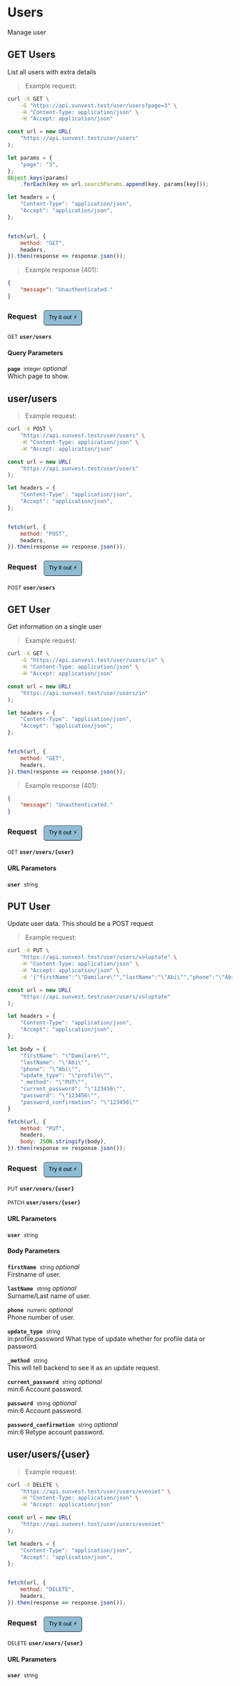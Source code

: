 # Users

Manage user

## GET Users


List all users with extra details

> Example request:

```bash
curl -X GET \
    -G "https://api.sunvest.test/user/users?page=3" \
    -H "Content-Type: application/json" \
    -H "Accept: application/json"
```

```javascript
const url = new URL(
    "https://api.sunvest.test/user/users"
);

let params = {
    "page": "3",
};
Object.keys(params)
    .forEach(key => url.searchParams.append(key, params[key]));

let headers = {
    "Content-Type": "application/json",
    "Accept": "application/json",
};


fetch(url, {
    method: "GET",
    headers,
}).then(response => response.json());
```


> Example response (401):

```json
{
    "message": "Unauthenticated."
}
```
<div id="execution-results-GETuser-users" hidden>
    <blockquote>Received response<span id="execution-response-status-GETuser-users"></span>:</blockquote>
    <pre class="json"><code id="execution-response-content-GETuser-users"></code></pre>
</div>
<div id="execution-error-GETuser-users" hidden>
    <blockquote>Request failed with error:</blockquote>
    <pre><code id="execution-error-message-GETuser-users"></code></pre>
</div>
<form id="form-GETuser-users" data-method="GET" data-path="user/users" data-authed="0" data-hasfiles="0" data-headers='{"Content-Type":"application\/json","Accept":"application\/json"}' onsubmit="event.preventDefault(); executeTryOut('GETuser-users', this);">
<h3>
    Request&nbsp;&nbsp;&nbsp;
        <button type="button" style="background-color: #8fbcd4; padding: 5px 10px; border-radius: 5px; border-width: thin;" id="btn-tryout-GETuser-users" onclick="tryItOut('GETuser-users');">Try it out ⚡</button>
    <button type="button" style="background-color: #c97a7e; padding: 5px 10px; border-radius: 5px; border-width: thin;" id="btn-canceltryout-GETuser-users" onclick="cancelTryOut('GETuser-users');" hidden>Cancel</button>&nbsp;&nbsp;
    <button type="submit" style="background-color: #6ac174; padding: 5px 10px; border-radius: 5px; border-width: thin;" id="btn-executetryout-GETuser-users" hidden>Send Request 💥</button>
    </h3>
<p>
<small class="badge badge-green">GET</small>
 <b><code>user/users</code></b>
</p>
<h4 class="fancy-heading-panel"><b>Query Parameters</b></h4>
<p>
<b><code>page</code></b>&nbsp;&nbsp;<small>integer</small>     <i>optional</i> &nbsp;
<input type="number" name="page" data-endpoint="GETuser-users" data-component="query"  hidden>
<br>
Which page to show.</p>
</form>


## user/users




> Example request:

```bash
curl -X POST \
    "https://api.sunvest.test/user/users" \
    -H "Content-Type: application/json" \
    -H "Accept: application/json"
```

```javascript
const url = new URL(
    "https://api.sunvest.test/user/users"
);

let headers = {
    "Content-Type": "application/json",
    "Accept": "application/json",
};


fetch(url, {
    method: "POST",
    headers,
}).then(response => response.json());
```


<div id="execution-results-POSTuser-users" hidden>
    <blockquote>Received response<span id="execution-response-status-POSTuser-users"></span>:</blockquote>
    <pre class="json"><code id="execution-response-content-POSTuser-users"></code></pre>
</div>
<div id="execution-error-POSTuser-users" hidden>
    <blockquote>Request failed with error:</blockquote>
    <pre><code id="execution-error-message-POSTuser-users"></code></pre>
</div>
<form id="form-POSTuser-users" data-method="POST" data-path="user/users" data-authed="0" data-hasfiles="0" data-headers='{"Content-Type":"application\/json","Accept":"application\/json"}' onsubmit="event.preventDefault(); executeTryOut('POSTuser-users', this);">
<h3>
    Request&nbsp;&nbsp;&nbsp;
        <button type="button" style="background-color: #8fbcd4; padding: 5px 10px; border-radius: 5px; border-width: thin;" id="btn-tryout-POSTuser-users" onclick="tryItOut('POSTuser-users');">Try it out ⚡</button>
    <button type="button" style="background-color: #c97a7e; padding: 5px 10px; border-radius: 5px; border-width: thin;" id="btn-canceltryout-POSTuser-users" onclick="cancelTryOut('POSTuser-users');" hidden>Cancel</button>&nbsp;&nbsp;
    <button type="submit" style="background-color: #6ac174; padding: 5px 10px; border-radius: 5px; border-width: thin;" id="btn-executetryout-POSTuser-users" hidden>Send Request 💥</button>
    </h3>
<p>
<small class="badge badge-black">POST</small>
 <b><code>user/users</code></b>
</p>
</form>


## GET User


Get information on a single user

> Example request:

```bash
curl -X GET \
    -G "https://api.sunvest.test/user/users/in" \
    -H "Content-Type: application/json" \
    -H "Accept: application/json"
```

```javascript
const url = new URL(
    "https://api.sunvest.test/user/users/in"
);

let headers = {
    "Content-Type": "application/json",
    "Accept": "application/json",
};


fetch(url, {
    method: "GET",
    headers,
}).then(response => response.json());
```


> Example response (401):

```json
{
    "message": "Unauthenticated."
}
```
<div id="execution-results-GETuser-users--user-" hidden>
    <blockquote>Received response<span id="execution-response-status-GETuser-users--user-"></span>:</blockquote>
    <pre class="json"><code id="execution-response-content-GETuser-users--user-"></code></pre>
</div>
<div id="execution-error-GETuser-users--user-" hidden>
    <blockquote>Request failed with error:</blockquote>
    <pre><code id="execution-error-message-GETuser-users--user-"></code></pre>
</div>
<form id="form-GETuser-users--user-" data-method="GET" data-path="user/users/{user}" data-authed="0" data-hasfiles="0" data-headers='{"Content-Type":"application\/json","Accept":"application\/json"}' onsubmit="event.preventDefault(); executeTryOut('GETuser-users--user-', this);">
<h3>
    Request&nbsp;&nbsp;&nbsp;
        <button type="button" style="background-color: #8fbcd4; padding: 5px 10px; border-radius: 5px; border-width: thin;" id="btn-tryout-GETuser-users--user-" onclick="tryItOut('GETuser-users--user-');">Try it out ⚡</button>
    <button type="button" style="background-color: #c97a7e; padding: 5px 10px; border-radius: 5px; border-width: thin;" id="btn-canceltryout-GETuser-users--user-" onclick="cancelTryOut('GETuser-users--user-');" hidden>Cancel</button>&nbsp;&nbsp;
    <button type="submit" style="background-color: #6ac174; padding: 5px 10px; border-radius: 5px; border-width: thin;" id="btn-executetryout-GETuser-users--user-" hidden>Send Request 💥</button>
    </h3>
<p>
<small class="badge badge-green">GET</small>
 <b><code>user/users/{user}</code></b>
</p>
<h4 class="fancy-heading-panel"><b>URL Parameters</b></h4>
<p>
<b><code>user</code></b>&nbsp;&nbsp;<small>string</small>  &nbsp;
<input type="text" name="user" data-endpoint="GETuser-users--user-" data-component="url" required  hidden>
<br>
</p>
</form>


## PUT User


Update user data. This should be a POST request

> Example request:

```bash
curl -X PUT \
    "https://api.sunvest.test/user/users/voluptate" \
    -H "Content-Type: application/json" \
    -H "Accept: application/json" \
    -d '{"firstName":"\"Damilare\"","lastName":"\"Abi\"","phone":"\"Abi\"","update_type":"\"profile\"","_method":"\"PUT\"","current_password":"\"123456\"","password":"\"123456\"","password_confirmation":"\"123456\""}'

```

```javascript
const url = new URL(
    "https://api.sunvest.test/user/users/voluptate"
);

let headers = {
    "Content-Type": "application/json",
    "Accept": "application/json",
};

let body = {
    "firstName": "\"Damilare\"",
    "lastName": "\"Abi\"",
    "phone": "\"Abi\"",
    "update_type": "\"profile\"",
    "_method": "\"PUT\"",
    "current_password": "\"123456\"",
    "password": "\"123456\"",
    "password_confirmation": "\"123456\""
}

fetch(url, {
    method: "PUT",
    headers,
    body: JSON.stringify(body),
}).then(response => response.json());
```


<div id="execution-results-PUTuser-users--user-" hidden>
    <blockquote>Received response<span id="execution-response-status-PUTuser-users--user-"></span>:</blockquote>
    <pre class="json"><code id="execution-response-content-PUTuser-users--user-"></code></pre>
</div>
<div id="execution-error-PUTuser-users--user-" hidden>
    <blockquote>Request failed with error:</blockquote>
    <pre><code id="execution-error-message-PUTuser-users--user-"></code></pre>
</div>
<form id="form-PUTuser-users--user-" data-method="PUT" data-path="user/users/{user}" data-authed="0" data-hasfiles="0" data-headers='{"Content-Type":"application\/json","Accept":"application\/json"}' onsubmit="event.preventDefault(); executeTryOut('PUTuser-users--user-', this);">
<h3>
    Request&nbsp;&nbsp;&nbsp;
        <button type="button" style="background-color: #8fbcd4; padding: 5px 10px; border-radius: 5px; border-width: thin;" id="btn-tryout-PUTuser-users--user-" onclick="tryItOut('PUTuser-users--user-');">Try it out ⚡</button>
    <button type="button" style="background-color: #c97a7e; padding: 5px 10px; border-radius: 5px; border-width: thin;" id="btn-canceltryout-PUTuser-users--user-" onclick="cancelTryOut('PUTuser-users--user-');" hidden>Cancel</button>&nbsp;&nbsp;
    <button type="submit" style="background-color: #6ac174; padding: 5px 10px; border-radius: 5px; border-width: thin;" id="btn-executetryout-PUTuser-users--user-" hidden>Send Request 💥</button>
    </h3>
<p>
<small class="badge badge-darkblue">PUT</small>
 <b><code>user/users/{user}</code></b>
</p>
<p>
<small class="badge badge-purple">PATCH</small>
 <b><code>user/users/{user}</code></b>
</p>
<h4 class="fancy-heading-panel"><b>URL Parameters</b></h4>
<p>
<b><code>user</code></b>&nbsp;&nbsp;<small>string</small>  &nbsp;
<input type="text" name="user" data-endpoint="PUTuser-users--user-" data-component="url" required  hidden>
<br>
</p>
<h4 class="fancy-heading-panel"><b>Body Parameters</b></h4>
<p>
<b><code>firstName</code></b>&nbsp;&nbsp;<small>string</small>     <i>optional</i> &nbsp;
<input type="text" name="firstName" data-endpoint="PUTuser-users--user-" data-component="body"  hidden>
<br>
Firstname of user.</p>
<p>
<b><code>lastName</code></b>&nbsp;&nbsp;<small>string</small>     <i>optional</i> &nbsp;
<input type="text" name="lastName" data-endpoint="PUTuser-users--user-" data-component="body"  hidden>
<br>
Surname/Last name of user.</p>
<p>
<b><code>phone</code></b>&nbsp;&nbsp;<small>numeric</small>     <i>optional</i> &nbsp;
<input type="text" name="phone" data-endpoint="PUTuser-users--user-" data-component="body"  hidden>
<br>
Phone number of user.</p>
<p>
<b><code>update_type</code></b>&nbsp;&nbsp;<small>string</small>  &nbsp;
<input type="text" name="update_type" data-endpoint="PUTuser-users--user-" data-component="body" required  hidden>
<br>
in:profile,password What type of update whether for profile data or password.</p>
<p>
<b><code>_method</code></b>&nbsp;&nbsp;<small>string</small>  &nbsp;
<input type="text" name="_method" data-endpoint="PUTuser-users--user-" data-component="body" required  hidden>
<br>
This will tell backend to see it as an update request.</p>
<p>
<b><code>current_password</code></b>&nbsp;&nbsp;<small>string</small>     <i>optional</i> &nbsp;
<input type="text" name="current_password" data-endpoint="PUTuser-users--user-" data-component="body"  hidden>
<br>
min:6 Account password.</p>
<p>
<b><code>password</code></b>&nbsp;&nbsp;<small>string</small>     <i>optional</i> &nbsp;
<input type="text" name="password" data-endpoint="PUTuser-users--user-" data-component="body"  hidden>
<br>
min:6 Account password.</p>
<p>
<b><code>password_confirmation</code></b>&nbsp;&nbsp;<small>string</small>     <i>optional</i> &nbsp;
<input type="text" name="password_confirmation" data-endpoint="PUTuser-users--user-" data-component="body"  hidden>
<br>
min:6 Retype account password.</p>

</form>


## user/users/{user}




> Example request:

```bash
curl -X DELETE \
    "https://api.sunvest.test/user/users/eveniet" \
    -H "Content-Type: application/json" \
    -H "Accept: application/json"
```

```javascript
const url = new URL(
    "https://api.sunvest.test/user/users/eveniet"
);

let headers = {
    "Content-Type": "application/json",
    "Accept": "application/json",
};


fetch(url, {
    method: "DELETE",
    headers,
}).then(response => response.json());
```


<div id="execution-results-DELETEuser-users--user-" hidden>
    <blockquote>Received response<span id="execution-response-status-DELETEuser-users--user-"></span>:</blockquote>
    <pre class="json"><code id="execution-response-content-DELETEuser-users--user-"></code></pre>
</div>
<div id="execution-error-DELETEuser-users--user-" hidden>
    <blockquote>Request failed with error:</blockquote>
    <pre><code id="execution-error-message-DELETEuser-users--user-"></code></pre>
</div>
<form id="form-DELETEuser-users--user-" data-method="DELETE" data-path="user/users/{user}" data-authed="0" data-hasfiles="0" data-headers='{"Content-Type":"application\/json","Accept":"application\/json"}' onsubmit="event.preventDefault(); executeTryOut('DELETEuser-users--user-', this);">
<h3>
    Request&nbsp;&nbsp;&nbsp;
        <button type="button" style="background-color: #8fbcd4; padding: 5px 10px; border-radius: 5px; border-width: thin;" id="btn-tryout-DELETEuser-users--user-" onclick="tryItOut('DELETEuser-users--user-');">Try it out ⚡</button>
    <button type="button" style="background-color: #c97a7e; padding: 5px 10px; border-radius: 5px; border-width: thin;" id="btn-canceltryout-DELETEuser-users--user-" onclick="cancelTryOut('DELETEuser-users--user-');" hidden>Cancel</button>&nbsp;&nbsp;
    <button type="submit" style="background-color: #6ac174; padding: 5px 10px; border-radius: 5px; border-width: thin;" id="btn-executetryout-DELETEuser-users--user-" hidden>Send Request 💥</button>
    </h3>
<p>
<small class="badge badge-red">DELETE</small>
 <b><code>user/users/{user}</code></b>
</p>
<h4 class="fancy-heading-panel"><b>URL Parameters</b></h4>
<p>
<b><code>user</code></b>&nbsp;&nbsp;<small>string</small>  &nbsp;
<input type="text" name="user" data-endpoint="DELETEuser-users--user-" data-component="url" required  hidden>
<br>
</p>
</form>




